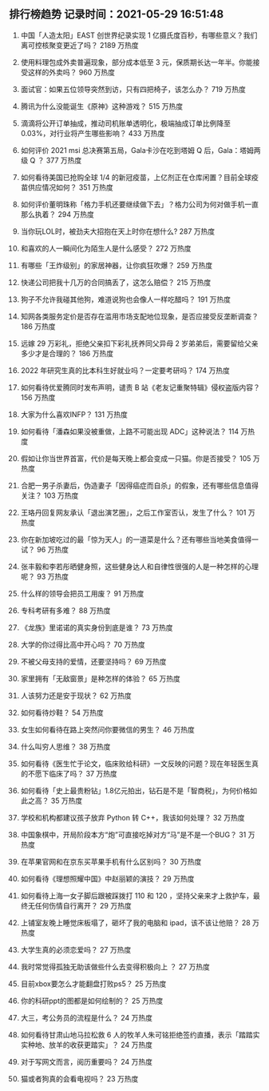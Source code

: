 
## 排行榜趋势 记录时间：2021-05-29 16:51:48
  
  1. 中国「人造太阳」EAST 创世界纪录实现 1 亿摄氏度百秒，有哪些意义？我们离可控核聚变更近了吗？ 2189 万热度
    
  2. 使用料理包成外卖普遍现象，部分成本低至 3 元，保质期长达一年半。你能接受这样的外卖吗？ 960 万热度
    
  3. 面试官：如果五位领导突然到访，只有四把椅子，该怎么办？ 719 万热度
    
  4. 腾讯为什么没能诞生《原神》这种游戏？ 515 万热度
    
  5. 滴滴将公开订单抽成，推动司机账单透明化，极端抽成订单比例降至 0.03%，对行业将产生哪些影响？ 433 万热度
    
  6. 如何评价 2021 msi 总决赛第五局，Gala卡沙在吃到塔姆 Q 后，Gala：塔姆两级 Q ？ 377 万热度
    
  7. 如何看待美国已抢购全球 1/4 的新冠疫苗，上亿剂正在仓库闲置？目前全球疫苗供应情况如何？ 351 万热度
    
  8. 如何评价董明珠称「格力手机还要继续做下去」？格力公司为何对做手机一直那么执着？ 294 万热度
    
  9. 当你玩LOL时，被劲夫大招抱在天上时你在想什么? 287 万热度
    
  10. 和喜欢的人一瞬间化为陌生人是什么感受？ 272 万热度
    
  11. 有哪些「王炸级别」的家居神器，让你疯狂吹爆？ 259 万热度
    
  12. 快递公司把我十几万的合同搞丢了，这怎么赔偿？ 215 万热度
    
  13. 狗子不允许我碰其他狗，难道说狗也会像人一样吃醋吗？ 191 万热度
    
  14. 知网各类服务定价是否存在滥用市场支配地位现象，是否应接受反垄断调查？ 186 万热度
    
  15. 远嫁 29 万彩礼，拒绝父亲扣下彩礼抚养同父异母 2 岁弟弟后，需要留给父亲多少才是合理的？ 186 万热度
    
  16. 2022 年研究生真的比本科生好就业吗？一定要考研吗？ 174 万热度
    
  17. 如何看待优爱腾同时发布声明，谴责 B 站《老友记重聚特辑》侵权盗版内容？ 156 万热度
    
  18. 大家为什么喜欢INFP？ 131 万热度
    
  19. 如何看待「潘森如果没被重做，上路不可能出现 ADC」这种说法？ 114 万热度
    
  20. 假如让你当世界首富，代价是每天晚上都会变成一只猫。你是否接受？ 105 万热度
    
  21. 合肥一男子杀妻后，伪造妻子「因得癌症而自杀」的假象，还有哪些信息值得关注？ 103 万热度
    
  22. 王珞丹回复网友承认「退出演艺圈」，之后工作室否认，发生了什么？ 101 万热度
    
  23. 你在新加坡吃过的最「惊为天人」的一道菜是什么？还有哪些当地美食值得一试？ 96 万热度
    
  24. 张丰毅和李若彤晒健身照，这些健身达人和自律性很强的人是一种怎样的心理呢？ 93 万热度
    
  25. 什么样的领导会把员工用废？ 91 万热度
    
  26. 专科考研有多难？ 88 万热度
    
  27. 《龙族》里诺诺的真实身份到底是谁？ 73 万热度
    
  28. 大学的你过得比高中开心吗？ 70 万热度
    
  29. 不被父母支持的爱情，还要坚持吗？ 69 万热度
    
  30. 家里拥有「无敌窗景」是种怎样的体验？ 65 万热度
    
  31. 人该努力还是安于现状？ 62 万热度
    
  32. 如何看待炒鞋？ 54 万热度
    
  33. 女生如何看待在路上突然问你要微信的男生？ 46 万热度
    
  34. 什么叫穷人思维？ 38 万热度
    
  35. 如何看待《医生忙于论文，临床败给科研》一文反映的问题？现在年轻医生真的不愿下临床了吗？ 37 万热度
    
  36. 如何看待「史上最贵粉钻」1.8亿元拍出，钻石是不是「智商税」，为何价格如此之高？ 35 万热度
    
  37. 学校和机构都建议孩子放弃 Python 转 C++，我该如何处理？ 32 万热度
    
  38. 中国象棋中，开局阶段本方“炮”可直接吃掉对方“马”是不是一个BUG？ 31 万热度
    
  39. 在苹果官网和在京东买苹果手机有什么区别吗？ 30 万热度
    
  40. 如何看待《理想照耀中国》中赵丽颖的演技？ 29 万热度
    
  41. 如何看待上海一女子脚后跟被踩拨打 110 和 120 ，坚持父亲来才上救护车，最终无任何伤情自行离开？ 29 万热度
    
  42. 上铺室友晚上睡觉床板塌了，砸坏了我的电脑和 ipad，该不该让他赔？ 28 万热度
    
  43. 大学生真的必须恋爱吗？ 27 万热度
    
  44. 我时常觉得孤独无助该做些什么去变得积极向上 ？ 27 万热度
    
  45. 目前xbox要怎么才能翻盘打败ps5？ 25 万热度
    
  46. 你的科研ppt的图都是如何绘制的？ 25 万热度
    
  47. 大三，考公务员的流程是什么？ 24 万热度
    
  48. 如何看待甘肃山地马拉松救 6 人的牧羊人朱可铭拒绝签约直播，表示「踏踏实实种地、放羊的收获更踏实」？ 24 万热度
    
  49. 对于写网文而言，阅历重要吗？ 24 万热度
    
  50. 猫或者狗真的会看电视吗？ 23 万热度
    